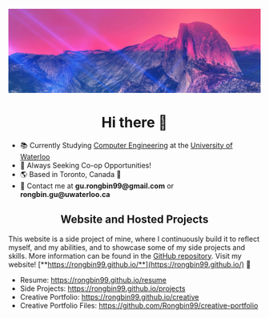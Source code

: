 ![Pink sky across majestic mountains](https://github.com/Rongbin99/Rongbin99/blob/main/assets/Wallpaper2-01.svg)

<div align="center">

# Hi there 👋

</div>

- 📚 Currently Studying [Computer Engineering](https://ece.uwaterloo.ca/) at the [University of Waterloo](https://uwaterloo.ca/)
- 💼 Always Seeking Co-op Opportunities!
- 🌎 Based in Toronto, Canada 🍁
- 📨 Contact me at __gu.rongbin99@gmail.com__ or __rongbin.gu@uwaterloo.ca__

<div align="center">
<h2>Website and Hosted Projects</h2>
</div>

This website is a side project of mine, where I continuously build it to reflect myself, and my abilities, and to showcase some of my side projects and skills. More information can be found in the [GitHub repository](https://github.com/Rongbin99/Rongbin99.github.io). Visit my website! [**https://rongbin99.github.io/**](https://rongbin99.github.io/) 🌟
- Resume: <a href="https://rongbin99.github.io/resume" target="_blank">https://rongbin99.github.io/resume</a>
- Side Projects: <a href="https://rongbin99.github.io/projects" target="_blank">https://rongbin99.github.io/projects</a>
- Creative Portfolio: <a href="https://rongbin99.github.io/arts" target="_blank">https://rongbin99.github.io/creative</a>
- Creative Portfolio Files: <a href="https://github.com/Rongbin99/arts-portfolio" target="_blank">https://github.com/Rongbin99/creative-portfolio</a>
